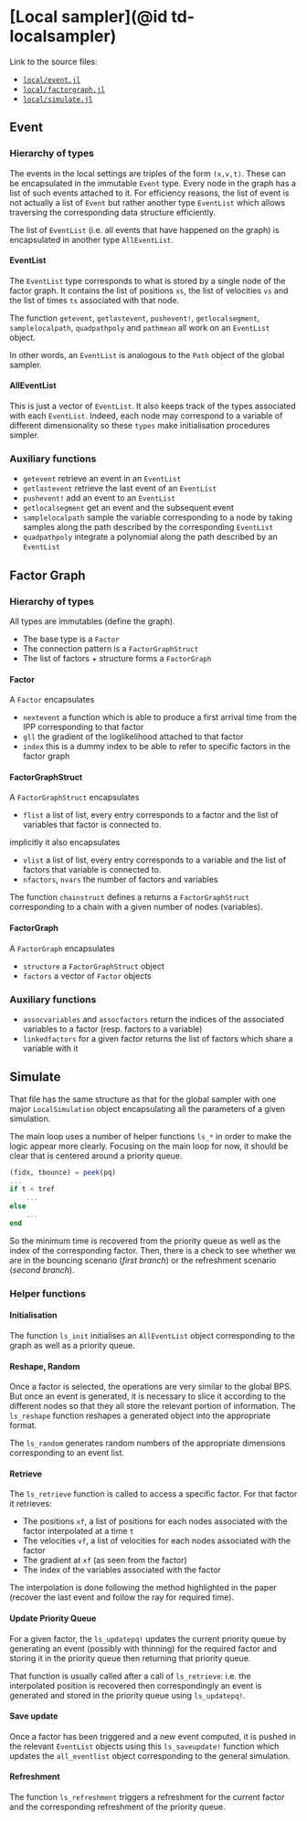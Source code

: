 # [Local sampler](@id td-localsampler)

Link to the source files:

* [`local/event.jl`](https://github.com/alan-turing-institute/PDMP.jl/blob/master/src/local/event.jl)
* [`local/factorgraph.jl`](https://github.com/alan-turing-institute/PDMP.jl/blob/master/src/local/factorgraph.jl)
* [`local/simulate.jl`](https://github.com/alan-turing-institute/PDMP.jl/blob/master/src/local/simulate.jl)

## Event

### Hierarchy of types

The events in the local settings are triples of the form `(x,v,t)`. These can be encapsulated in the immutable `Event` type.
Every node in the graph has a list of such events attached to it.
For efficiency reasons, the list of event is not actually a list of `Event` but rather another type `EventList` which allows traversing the corresponding data structure efficiently.

The list of `EventList` (i.e. all events that have happened on the graph) is encapsulated in another type `AllEventList`.


#### EventList

The `EventList` type corresponds to what is stored by a single node of the factor graph. It contains the list of positions `xs`, the list of velocities `vs` and the list of times `ts` associated with that node.

The function `getevent`, `getlastevent`, `pushevent!`, `getlocalsegment`, `samplelocalpath`, `quadpathpoly` and `pathmean` all work on an `EventList` object.

In other words, an `EventList` is analogous to the `Path` object of the global sampler.

#### AllEventList

This is just a vector of `EventList`. It also keeps track of the types associated with each `EventList`. Indeed, each node may correspond to a variable of different dimensionality so these `types` make initialisation procedures simpler.

### Auxiliary functions

* `getevent` retrieve an event in an `EventList`
* `getlastevent` retrieve the last event of an `EventList`
* `pushevent!` add an event to an `EventList`
* `getlocalsegment` get an event and the subsequent event
* `samplelocalpath` sample the variable corresponding to a node by taking samples along the path described by the corresponding `EventList`
* `quadpathpoly` integrate a polynomial along the path described by an `EventList`

## Factor Graph

### Hierarchy of types

All types are immutables (define the graph).

* The base type is a `Factor`
* The connection pattern is a `FactorGraphStruct`
* The list of factors + structure forms a `FactorGraph`

#### Factor

A `Factor` encapsulates

* `nextevent` a function which is able to produce a first arrival time from the IPP corresponding to that factor
* `gll` the gradient of the loglikelihood attached to that factor
* `index` this is a dummy index to be able to refer to specific factors in the factor graph

#### FactorGraphStruct

A `FactorGraphStruct` encapsulates

* `flist` a list of list, every entry corresponds to a factor and the list of variables that factor is connected to.

implicitly it also encapsulates

* `vlist` a list of list, every entry corresponds to a variable and the list of factors that variable is connected to.
* `nfactors`, `nvars` the number of factors and variables

The function `chainstruct` defines a returns a `FactorGraphStruct` corresponding to a chain with a given number of nodes (variables).

#### FactorGraph

A `FactorGraph` encapsulates

* `structure` a `FactorGraphStruct` object
* `factors` a vector of `Factor` objects

### Auxiliary functions

* `assocvariables` and `assocfactors` return the indices of the associated variables to a factor (resp. factors to a variable)
* `linkedfactors` for a given factor returns the list of factors which share a variable with it

## Simulate

That file has the same structure as that for the global sampler with one major `LocalSimulation` object encapsulating all the parameters of a given simulation.

The main loop uses a number of helper functions `ls_*` in order to make the logic appear more clearly.
Focusing on the main loop for now, it should be clear that is centered around a priority queue.

```julia
(fidx, tbounce) = peek(pq)
...
if t < tref
    ...
else
    ...
end
```

So the minimum time is recovered from the priority queue as well as the index of the corresponding factor. Then, there is a check to see whether we are in the bouncing scenario (*first branch*) or the refreshment scenario (*second branch*).

### Helper functions

#### Initialisation

The function `ls_init` initialises an `AllEventList` object corresponding to the graph as well as a priority queue.

#### Reshape, Random

Once a factor is selected, the operations are very similar to the global BPS. But once an event is generated, it is necessary to slice it according to the different nodes so that they all store the relevant portion of information. The `ls_reshape` function reshapes a generated object into the appropriate format.

The `ls_random` generates random numbers of the appropriate dimensions corresponding to an event list.

#### Retrieve

The `ls_retrieve` function is called to access a specific factor. For that factor it retrieves:

* The positions `xf`, a list of positions for each nodes associated with the factor interpolated at a time `t`
* The velocities `vf`, a list of velocities for each nodes associated with the factor
* The gradient at `xf` (as seen from the factor)
* The index of the variables associated with the factor

The interpolation is done following the method highlighted in the paper (recover the last event and follow the ray for required time).

#### Update Priority Queue

For a given factor, the `ls_updatepq!` updates the current priority queue by generating an event (possibly with thinning) for the required factor and storing it in the priority queue then returning that priority queue.

That function is usually called after a call of `ls_retrieve`: i.e. the interpolated position is recovered then correspondingly an event is generated and stored in the priority queue using `ls_updatepq!`.

#### Save update

Once a factor has been triggered and a new event computed, it is pushed in the relevant `EventList` objects using this `ls_saveupdate!` function which updates the `all_eventlist` object corresponding to the general simulation.

#### Refreshment

The function `ls_refreshment` triggers a refreshment for the current factor and the corresponding refreshment of the priority queue.
